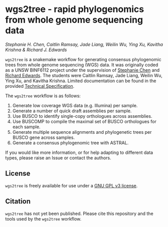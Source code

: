 # wgs2tree - rapid phylogenomics from whole genome sequencing data

_Stephanie H. Chen, Caitlin Ramsay, Jade Liang, Weilin Wu, Ying Xu, Kavitha Krishna & Richard J. Edwards_

`wgs2tree` is a snakemake workflow for generating consensus phylogenomic trees from whole genome sequencing (WGS) data. It was originally coded as a UNSW BINF6112 project under the supervision of [Stephanie Chen](https://github.com/stephanie-h-chen) and [Richard Edwards](https://github.com/cabbagesofdoom). The students were 
Caitlin Ramsay, Jade Liang, Weilin Wu, Ying Xu, and Kavitha Krishna. Limited documentation can be found in the provided [Technical Specification](https://github.com/slimsuite/wgs2tree/blob/main/wgs2tree%20Tech%20Spec.pdf).

The `wgs2tree` workflow is as follows:

1. Generate low coverage WGS data (e.g. Illumina) per sample.
2. Generate a number of quick draft assemblies per sample.
3. Use BUSCO to identify single-copy orthologues across assemblies.
4. Use BUSCOMP to compile the maximal set of BUSCO orthologues for each sample.
5. Generate multiple sequence alignments and phylogenetic trees per BUSCO gene across samples.
6. Generate a consensus phylogenomic tree with ASTRAL.

If you would like more information, or for help adapting to different data types, please raise an Issue or contact the authors.

## License

`wgs2tree` is freely available for use under a [GNU GPL v3 license](https://github.com/slimsuite/wgs2tree/blob/main/LICENSE).

## Citation

`wgs2tree` has not yet been published. Please cite this repository and the tools used by the `wgs2tree` workflow.



